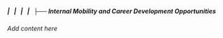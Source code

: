 ##### |   |   |   |   ├── Internal Mobility and Career Development Opportunities

*Add content here*